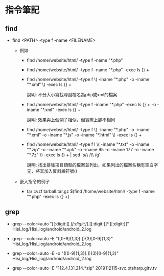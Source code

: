 指令筆記
===========

## find
* find &lt;PATH&gt; -type f -name &lt;FILENAME&gt;
	* 例如
		* find /home/website/html/ -type f -name "*.php"
		* find /home/website/html/ -type f -name "*.php" -exec ls {} +
		* find /home/website/html/ -type f \\( -iname "\*.php" -o -iname "\*.xml" \\) -exec ls {} +
		
			說明: 不分大小寫找尋副檔名為php或xml的檔案
			
		* find /home/website/html/ -type f -iname "\*.php" -exec ls {} + -o -iname "\*.xml" -exec ls {} +
			
			說明: 效果與上個例子相似，但實際上卻不相同
			
		* find /home/website/html/ -type f \\( -iname "\*.php" -o -iname "\*.xml" -o -iname "\*.js" -o -iname "\*.html" \\) -exec ls {} +
		* find /home/website/html/ -type f ! \\( -iname "\*.txt" -o -iname "\*.zip" -o -iname "\*.apk" -o -iname 95 -o -iname 177 -o -iname "\*.7z" \\) -exec ls {} + | sed 's/\\ /\\\\ /g'

			說明: 找出排除項目類型的檔案並列出，如果列出的檔案名稱有空白字元，將其加入反斜線符號(\)
		
	* 嵌入指令的例子
		* tar cvzf tarball.tar.gz $(find /home/website/html/ -type f -name "*.php" -exec ls {} +)

## grep
* grep --color=auto "[[:digit:]]*\.[[:digit:]]*\.[[:digit:]]*\.[[:digit:]]" Hisi_log/Hisi_log/android/android_2.log

* grep --color=auto -E "([0-9]{1,3}[\.]){3}[0-9]{1,3}" Hisi_log/Hisi_log/android/android_2.log

* grep --color=auto -E -o "([0-9]{1,3}[\.]){3}[0-9]{1,3}" Hisi_log/Hisi_log/android/android_2.log

* grep --color=auto -E "112.4.131.214.*zip" 2019112115-svc.ptsharp.gitv.tv








